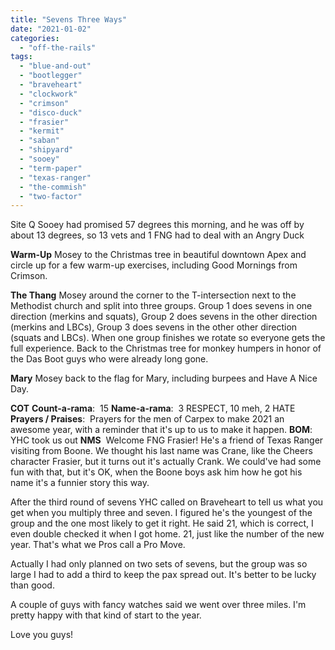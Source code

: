 ```yaml
---
title: "Sevens Three Ways"
date: "2021-01-02"
categories: 
  - "off-the-rails"
tags: 
  - "blue-and-out"
  - "bootlegger"
  - "braveheart"
  - "clockwork"
  - "crimson"
  - "disco-duck"
  - "frasier"
  - "kermit"
  - "saban"
  - "shipyard"
  - "sooey"
  - "term-paper"
  - "texas-ranger"
  - "the-commish"
  - "two-factor"
---
```


Site Q Sooey had promised 57 degrees this morning, and he was off by about 13 degrees, so 13 vets and 1 FNG had to deal with an Angry Duck

**Warm-Up** Mosey to the Christmas tree in beautiful downtown Apex and circle up for a few warm-up exercises, including Good Mornings from Crimson.

**The Thang** Mosey around the corner to the T-intersection next to the Methodist church and split into three groups. Group 1 does sevens in one direction (merkins and squats), Group 2 does sevens in the other direction (merkins and LBCs), Group 3 does sevens in the other other direction (squats and LBCs). When one group finishes we rotate so everyone gets the full experience. Back to the Christmas tree for monkey humpers in honor of the Das Boot guys who were already long gone.

**Mary** Mosey back to the flag for Mary, including burpees and Have A Nice Day.

**COT** **Count-a-rama**:  15 **Name-a-rama**:  3 RESPECT, 10 meh, 2 HATE **Prayers / Praises**:  Prayers for the men of Carpex to make 2021 an awesome year, with a reminder that it's up to us to make it happen. **BOM**:  YHC took us out **NMS**  Welcome FNG Frasier! He's a friend of Texas Ranger visiting from Boone. We thought his last name was Crane, like the Cheers character Frasier, but it turns out it's actually Crank. We could've had some fun with that, but it's OK, when the Boone boys ask him how he got his name it's a funnier story this way.

After the third round of sevens YHC called on Braveheart to tell us what you get when you multiply three and seven. I figured he's the youngest of the group and the one most likely to get it right. He said 21, which is correct, I even double checked it when I got home. 21, just like the number of the new year. That's what we Pros call a Pro Move.

Actually I had only planned on two sets of sevens, but the group was so large I had to add a third to keep the pax spread out. It's better to be lucky than good.

A couple of guys with fancy watches said we went over three miles. I'm pretty happy with that kind of start to the year.

Love you guys!
